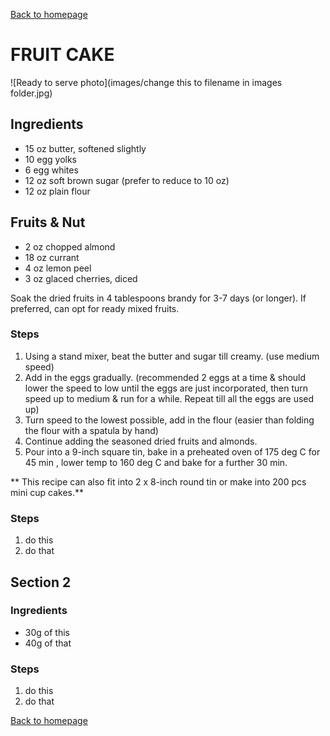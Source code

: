 [Back to homepage](https://ah-jia.github.io/)

# FRUIT CAKE

![Ready to serve photo](images/change this to filename in images folder.jpg)

## Ingredients
- 15 oz butter, softened slightly
- 10 egg yolks
- 6 egg whites
- 12 oz soft brown sugar (prefer to reduce to 10 oz)
- 12 oz plain flour

## Fruits & Nut
- 2 oz chopped almond
- 18 oz currant
- 4 oz lemon peel
- 3 oz glaced cherries, diced

Soak the dried fruits in 4 tablespoons brandy for 3-7 days (or longer).  If preferred, can opt for ready mixed fruits.

### Steps
1. Using a stand mixer, beat the butter and sugar till creamy.  (use medium speed)
2. Add in the eggs gradually.  (recommended 2 eggs at a time & should lower the speed to low until the eggs are just incorporated, then turn speed up to medium & run for a while. Repeat till all the eggs are used up)
3. Turn speed to the lowest possible, add in the flour (easier than folding the flour with a spatula by hand)
4. Continue adding the seasoned dried fruits and almonds.
5. Pour into a 9-inch square tin, bake in a preheated oven of 175 deg C for 45 min , lower temp to 160 deg C and bake for a further 30 min.

** This recipe can also fit into 2 x 8-inch round tin or make into 200 pcs mini cup cakes.**
### Steps
1. do this
2. do that

## Section 2
### Ingredients
- 30g of this
- 40g of that

### Steps
1. do this
2. do that

[Back to homepage](https://ah-jia.github.io/)
